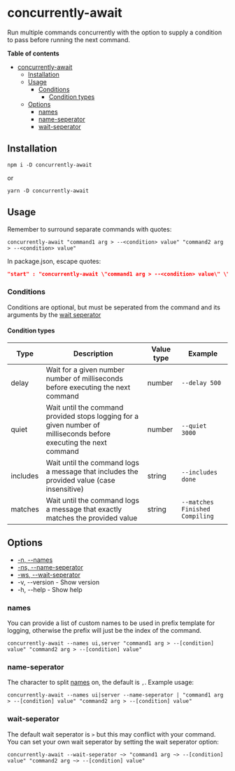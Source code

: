 # concurrently-await

Run multiple commands concurrently with the option to supply a condition to pass before running the next command.

**Table of contents**

- [concurrently-await](#concurrently-await)
  - [Installation](#installation)
  - [Usage](#usage)
    - [Conditions](#conditions)
      - [Condition types](#condition-types)
  - [Options](#options)
    - [names](#names)
    - [name-seperator](#name-seperator)
    - [wait-seperator](#wait-seperator)

## Installation

```
npm i -D concurrently-await
```

or

```
yarn -D concurrently-await
```

## Usage

Remember to surround separate commands with quotes:

```
concurrently-await "command1 arg > --<condition> value" "command2 arg > --<condition> value"
```

In package.json, escape quotes:

```json
"start" : "concurrently-await \"command1 arg > --<condition> value\" \"command2 arg > --<condition> value\""
```

### Conditions

Conditions are optional, but must be seperated from the command and its arguments by the [wait seperator](#wait-seperator)

#### Condition types

| Type     | Description                                                                                                        | Value type | Example                        |
| -------- | ------------------------------------------------------------------------------------------------------------------ | ---------- | ------------------------------ |
| delay    | Wait for a given number number of milliseconds before executing the next command                                   | number     | `--delay 500`                  |
| quiet    | Wait until the command provided stops logging for a given number of milliseconds before executing the next command | number     | `--quiet 3000`                 |
| includes | Wait until the command logs a message that includes the provided value (case insensitive)                          | string     | `--includes done`              |
| matches  | Wait until the command logs a message that exactly matches the provided value                                      | string     | `--matches Finished Compiling` |

## Options

- [-n, --names](#names)
- [-ns, --name-seperator](#name-seperator)
- [-ws, --wait-seperator](#wait-seperator)
- -v, --version - Show version
- -h, --help - Show help

### names

You can provide a list of custom names to be used in prefix template for logging, otherwise the prefix will just be the index of the command.

```
concurrently-await --names ui,server "command1 arg > --[condition] value" "command2 arg > --[condition] value"
```

### name-seperator

The character to split [names](#names) on, the default is `,`. Example usage:

```
concurrently-await --names ui|server --name-seperator | "command1 arg > --[condition] value" "command2 arg > --[condition] value"
```

### wait-seperator

The default wait seperator is `>` but this may conflict with your command. You can set your own wait seperator by setting the wait seperator option:

```
concurrently-await --wait-seperator ~> "command1 arg ~> --[condition] value" "command2 arg ~> --[condition] value"
```

